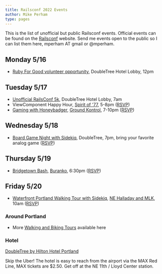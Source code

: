 ```yaml
---
title: Railsconf 2022 Events
author: Mike Perham
type: pages
---
```


This is the list of unofficial but public Railsconf events. Official events can be found on the [Railsconf](https://railsconf.org) website. Send me events open to the public so I can list them here, mperham AT gmail or @mperham.

## Monday 5/16

* [Ruby For Good volunteer opportunity](https://rubyforgood.org/railsconf), DoubleTree Hotel Lobby, 12pm

## Tuesday 5/17

* [Unofficial RailsConf 5k](https://joshpuetz.com/events/railsconf-2022-5k.html), DoubleTree Hotel Lobby, 7am
* ViewComponent Happy Hour, [Spirit of '77](https://g.page/spiritof77bar), 5-8pm ([RSVP](https://www.eventbrite.com/e/viewcomponent-happy-hour-tickets-304168585427))
* [Gaming with Honeybadger](https://www.eventbrite.com/e/classic-arcade-bash-hosted-by-honeybadger-and-sidekiq-tickets-332494047647), [Ground Kontrol](https://g.page/ground-kontrol-classic-arcade), 7-10pm ([RSVP](https://www.eventbrite.com/e/classic-arcade-bash-hosted-by-honeybadger-and-sidekiq-tickets-332494047647))


## Wednesday 5/18

* [Board Game Night with Sidekiq](https://ti.to/contributed-systems/railsconf-2022-board-game-night), DoubleTree, 7pm, bring your favorite analog game ([RSVP](https://ti.to/contributed-systems/railsconf-2022-board-game-night))

## Thursday 5/19

* [Bridgetown Bash](https://www.eventbrite.com/e/bridgetown-bash-tickets-331594466977), [Buranko](https://goo.gl/maps/kVf1ojf3WsJJxjWFA), 6:30pm ([RSVP](https://www.eventbrite.com/e/bridgetown-bash-tickets-331594466977))

## Friday 5/20

* [Waterfront Portland Walking Tour with Sidekiq](https://ti.to/contributed-systems/railsconf-2022-portland-walking-tour), [NE Halladay and MLK](https://www.google.com/maps/@45.5295498,-122.6623516,176m/data=!3m1!1e3), 10am ([RSVP](https://ti.to/contributed-systems/railsconf-2022-portland-walking-tour))

### Around Portland

* More [Walking and Biking Tours](http://aroundportlandtours.com/railsconf-portland-2022/) available here

### Hotel

[DoubleTree by Hilton Hotel Portland](https://goo.gl/maps/ybjw78UBySzprTxU9)

Skip the Uber! The hotel is easy to reach from the airport via the MAX Red Line, MAX tickets are $2.50. Get off at the NE 11th / Lloyd Center station.
